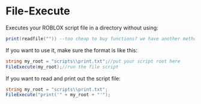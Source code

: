 # File-Execute

Executes your ROBLOX script file in a directory without using:
```lua
print(readfile("")) --too cheap to buy functions? we have another method
```

If you want to use it, make sure the format is like this:
```csharp
string my_root = "scripts\\print.txt";//put your script root here
FileExecute(my_root);//run the file script
```

If you want to read and print out the script file:
```csharp
string my_root = "scripts\\print.txt";
FileExecute("print('" + my_root + "'");
```
